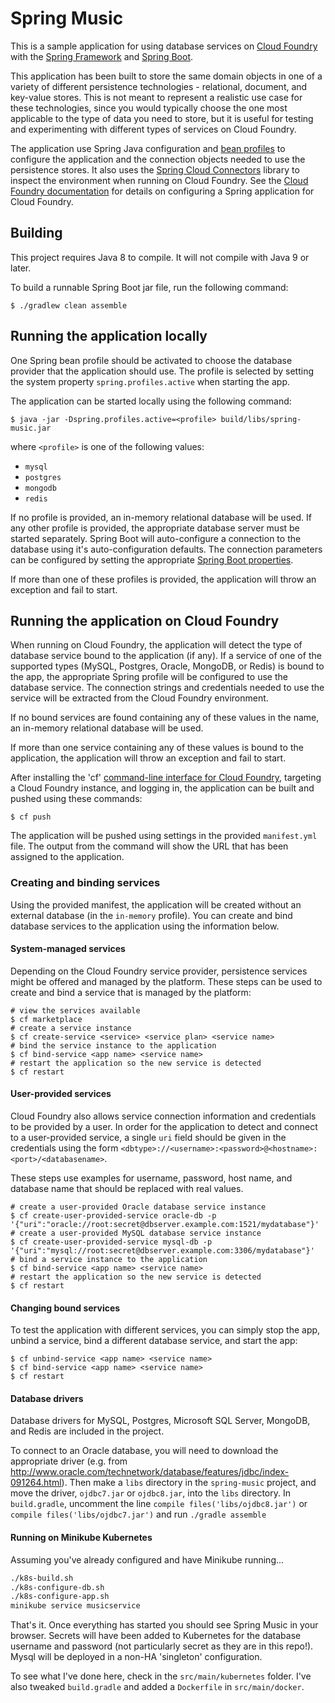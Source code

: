 Spring Music
============

This is a sample application for using database services on [Cloud Foundry](http://cloudfoundry.org) with the [Spring Framework](http://spring.io) and [Spring Boot](http://projects.spring.io/spring-boot/).

This application has been built to store the same domain objects in one of a variety of different persistence technologies - relational, document, and key-value stores. This is not meant to represent a realistic use case for these technologies, since you would typically choose the one most applicable to the type of data you need to store, but it is useful for testing and experimenting with different types of services on Cloud Foundry.

The application use Spring Java configuration and [bean profiles](http://docs.spring.io/spring-boot/docs/current/reference/html/boot-features-profiles.html) to configure the application and the connection objects needed to use the persistence stores. It also uses the [Spring Cloud Connectors](http://cloud.spring.io/spring-cloud-connectors/) library to inspect the environment when running on Cloud Foundry. See the [Cloud Foundry documentation](http://docs.cloudfoundry.org/buildpacks/java/spring-service-bindings.html) for details on configuring a Spring application for Cloud Foundry.

## Building

This project requires Java 8 to compile. It will not compile with Java 9 or later.

To build a runnable Spring Boot jar file, run the following command: 

~~~
$ ./gradlew clean assemble
~~~

## Running the application locally

One Spring bean profile should be activated to choose the database provider that the application should use. The profile is selected by setting the system property `spring.profiles.active` when starting the app.

The application can be started locally using the following command:

~~~
$ java -jar -Dspring.profiles.active=<profile> build/libs/spring-music.jar
~~~

where `<profile>` is one of the following values:

* `mysql`
* `postgres`
* `mongodb`
* `redis`

If no profile is provided, an in-memory relational database will be used. If any other profile is provided, the appropriate database server must be started separately. Spring Boot will auto-configure a connection to the database using it's auto-configuration defaults. The connection parameters can be configured by setting the appropriate [Spring Boot properties](http://docs.spring.io/spring-boot/docs/current/reference/html/common-application-properties.html).

If more than one of these profiles is provided, the application will throw an exception and fail to start.

## Running the application on Cloud Foundry

When running on Cloud Foundry, the application will detect the type of database service bound to the application (if any). If a service of one of the supported types (MySQL, Postgres, Oracle, MongoDB, or Redis) is bound to the app, the appropriate Spring profile will be configured to use the database service. The connection strings and credentials needed to use the service will be extracted from the Cloud Foundry environment.

If no bound services are found containing any of these values in the name, an in-memory relational database will be used.

If more than one service containing any of these values is bound to the application, the application will throw an exception and fail to start.

After installing the 'cf' [command-line interface for Cloud Foundry](http://docs.cloudfoundry.org/cf-cli/), targeting a Cloud Foundry instance, and logging in, the application can be built and pushed using these commands:

~~~
$ cf push
~~~

The application will be pushed using settings in the provided `manifest.yml` file. The output from the command will show the URL that has been assigned to the application.

### Creating and binding services

Using the provided manifest, the application will be created without an external database (in the `in-memory` profile). You can create and bind database services to the application using the information below.

#### System-managed services

Depending on the Cloud Foundry service provider, persistence services might be offered and managed by the platform. These steps can be used to create and bind a service that is managed by the platform:

~~~
# view the services available
$ cf marketplace
# create a service instance
$ cf create-service <service> <service plan> <service name>
# bind the service instance to the application
$ cf bind-service <app name> <service name>
# restart the application so the new service is detected
$ cf restart
~~~

#### User-provided services

Cloud Foundry also allows service connection information and credentials to be provided by a user. In order for the application to detect and connect to a user-provided service, a single `uri` field should be given in the credentials using the form `<dbtype>://<username>:<password>@<hostname>:<port>/<databasename>`.

These steps use examples for username, password, host name, and database name that should be replaced with real values.

~~~
# create a user-provided Oracle database service instance
$ cf create-user-provided-service oracle-db -p '{"uri":"oracle://root:secret@dbserver.example.com:1521/mydatabase"}'
# create a user-provided MySQL database service instance
$ cf create-user-provided-service mysql-db -p '{"uri":"mysql://root:secret@dbserver.example.com:3306/mydatabase"}'
# bind a service instance to the application
$ cf bind-service <app name> <service name>
# restart the application so the new service is detected
$ cf restart
~~~

#### Changing bound services

To test the application with different services, you can simply stop the app, unbind a service, bind a different database service, and start the app:

~~~
$ cf unbind-service <app name> <service name>
$ cf bind-service <app name> <service name>
$ cf restart
~~~

#### Database drivers

Database drivers for MySQL, Postgres, Microsoft SQL Server, MongoDB, and Redis are included in the project.

To connect to an Oracle database, you will need to download the appropriate driver (e.g. from http://www.oracle.com/technetwork/database/features/jdbc/index-091264.html). Then make a `libs` directory in the `spring-music` project, and move the driver, `ojdbc7.jar` or `ojdbc8.jar`, into the `libs` directory.
In `build.gradle`, uncomment the line `compile files('libs/ojdbc8.jar')` or `compile files('libs/ojdbc7.jar')` and run `./gradle assemble`

#### Running on Minikube Kubernetes

Assuming you've already configured and have Minikube running...

```bash
./k8s-build.sh
./k8s-configure-db.sh
./k8s-configure-app.sh
minikube service musicservice
```

That's it. Once everything has started you should see Spring Music in your browser. 
Secrets will have been added to Kubernetes for the database username and password (not particularly secret as they are in this repo!). 
Mysql will be deployed in a non-HA 'singleton' configuration.

To see what I've done here, check in the `src/main/kubernetes` folder. 
I've also tweaked `build.gradle` and added a `Dockerfile` in `src/main/docker`.
